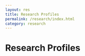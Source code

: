 ```yaml
---
layout: res
title: Research Profiles
permalink: /research/index.html
category: research
---
```

<h1>Research Profiles</h1>